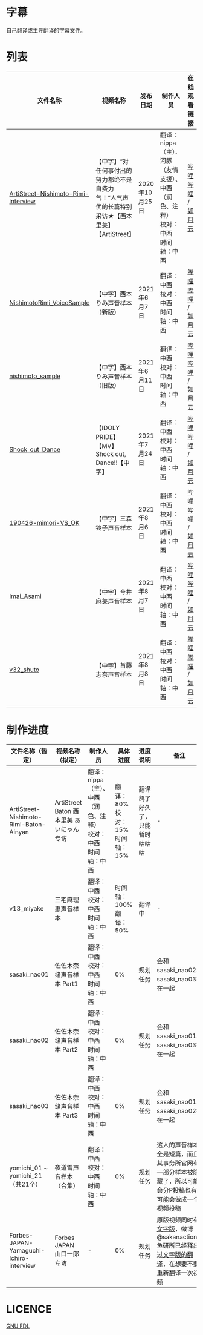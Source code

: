 # 字幕
自己翻译或主导翻译的字幕文件。

# 列表
| 文件名称 | 视频名称 | 发布日期 | 制作人员 | 在线观看链接 | 
| ---- | ---- | ---- | ---- | ---- |
| [ArtiStreet-Nishimoto-Rimi-interview](./Subs/ArtiStreet-Nishimoto-Rimi-interview.ass) | 【中字】“对任何事付出的努力都绝不是白费力气！”人气声优的长篇特别采访★【西本里美】【ArtiStreet】 | 2020年10月25日 | 翻译：nippa（主）、河豚（友情支援）、中西（润色、注释）<br>校对：中西<br>时间轴：中西 | [哔哩哔哩](https://www.bilibili.com/video/BV1ry4y1r7yF) / [如月云](https://kisaragi.cloud/s/rdIl) |
| [NishimotoRimi_VoiceSample](./Subs/NishimotoRimi_VoiceSample.ass) | 【中字】西本りみ声音样本（新版） | 2021年6月7日 | 翻译：中西<br>校对：中西<br>时间轴：中西 | [哔哩哔哩](https://www.bilibili.com/video/BV1M5411u7UB?p=1) / [如月云](https://kisaragi.cloud/s/P7T7) |
| [nishimoto_sample](./Subs/nishimoto_sample.ass) | 【中字】西本りみ声音样本（旧版） | 2021年6月11日 | 翻译：中西<br>校对：中西<br>时间轴：中西 | [哔哩哔哩](https://www.bilibili.com/video/BV1M5411u7UB?p=2) / [如月云](https://kisaragi.cloud/s/OdfX) |
| [Shock_out_Dance](./Subs/Shock_out_Dance.ass) | 【IDOLY PRIDE】【MV】Shock out, Dance!!【中字】 | 2021年7月24日 | 翻译：中西<br>校对：中西<br>时间轴：中西 | [哔哩哔哩](https://www.bilibili.com/BV1Wy4y1j7kH?p=2) / [如月云](https://kisaragi.cloud/s/3mS2) |
| [190426-mimori-VS_OK](./Subs/190426-mimori-VS_OK.ass) | 【中字】三森铃子声音样本 | 2021年8月6日 | 翻译：中西<br>校对：中西<br>时间轴：中西 | [哔哩哔哩](https://www.bilibili.com/video/BV1XL411E7u7) / [如月云](https://kisaragi.cloud/s/v2UG) |
| [Imai_Asami](./Subs/Imai_Asami.ass) | 【中字】今井麻美声音样本 | 2021年8月7日 | 翻译：中西<br>校对：中西<br>时间轴：中西 | [哔哩哔哩](https://www.bilibili.com/video/BV1g44y127pz/) / [如月云](https://kisaragi.cloud/s/7quG) |
| [v32_shuto](./Subs/v32_shuto.ass) | 【中字】首藤志奈声音样本 | 2021年8月8日 | 翻译：中西<br>校对：中西<br>时间轴：中西 | [哔哩哔哩](https://www.bilibili.com/video/BV1x3411z7Bh/) / [如月云](https://kisaragi.cloud/s/RXcA) |

# 制作进度
| 文件名称（暂定） | 视频名称（拟定）| 制作人员 | 具体进度 | 进度说明 | 备注 | 
| ---- | ---- | ---- | ---- | ---- | ---- |
| ArtiStreet-Nishimoto-Rimi-Baton-Ainyan | ArtiStreet Baton 西本里美 あいにゃん专访 | 翻译：nippa（主）、中西（润色、注释）<br>校对：中西<br>时间轴：中西 | 翻译：80%<br>校对：15%<br>时间轴：15% | 翻译鸽了好久了，只能暂时咕咕咕 | - |
| v13_miyake | 三宅麻理惠声音样本 | 翻译：中西<br>校对：中西<br>时间轴：中西 | 时间轴：100%<br>翻译：50% | 翻译中 | - |
| sasaki_nao01 | 佐佐木奈绪声音样本 Part1 | 翻译：中西<br>校对：中西<br>时间轴：中西 | 0% | 规划任务 | 会和sasaki_nao02、sasaki_nao03投在一起 |
| sasaki_nao02 | 佐佐木奈绪声音样本 Part2 | 翻译：中西<br>校对：中西<br>时间轴：中西 | 0% | 规划任务 | 会和sasaki_nao01、sasaki_nao03投在一起 |
| sasaki_nao03 | 佐佐木奈绪声音样本 Part3 | 翻译：中西<br>校对：中西<br>时间轴：中西 | 0% | 规划任务 | 会和sasaki_nao01、sasaki_nao02投在一起 |
| yomichi_01 ~ yomichi_21（共21个） | 夜道雪声音样本（合集） | 翻译：中西<br>校对：中西<br>时间轴：中西 | 0% | 规划任务 | 这人的声音样本全是短篇，而且其事务所官网有一部分样本被隐藏了，所以可能会分P投稿也有可能会做成一个视频投稿 |
| Forbes-JAPAN-Yamaguchi-Ichiro-interview | Forbes JAPAN 山口一郎专访 | - | 0% | 规划任务 | 原版视频同时有[文字版](https://forbesjapan.com/articles/detail/22226)，微博@sakanaction鱼研所已经释出过[文字版的翻译](https://weibo.com/ttarticle/p/show?id=2309404338293771735380)，在想要不要重新翻译一次视频 |
# LICENCE
[GNU FDL](LICENCE)